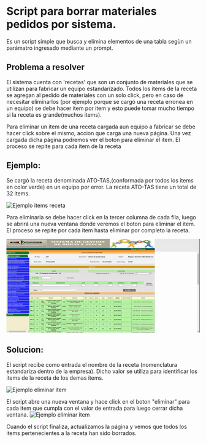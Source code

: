# Script para borrar materiales pedidos por sistema.
Es un script simple que busca y elimina elementos de una tabla segùn un parámatro ingresado mediante un prompt.

## Problema a resolver

El sistema cuenta con 'recetas' que son un conjunto de materiales que se utilizan para fabricar un equipo estandarizado.
Todos los items de la receta se agregan al pedido de materiales con un solo click, pero en caso de necesitar eliminarlos (por ejemplo porque se cargó una receta erronea en un equipo) se debe hacer item por item y esto puede tomar mucho tiempo si la receta es grande(muchos items).

Para eliminar un item de una receta cargada aun equipo a fabricar se debe hacer click sobre el mismo, accion que carga una nueva página. Una vez cargada dicha página podremos ver el boton para eliminar el item.
El proceso se repite para cada item de la receta

## Ejemplo:
Se cargó la receta denominada ATO-TAS,(conformada por todos los items en color verde) en un equipo por error.
La receta ATO-TAS  tiene un total de 32 items.

![Ejemplo items receta](https://github.com/FJCon/ScriptBorrarRecetasSistemas/blob/main/imgs/01.gif?raw=true)

Para eliminarla se debe hacer click en la tercer columna de cada fila, luego se abrirá una nueva ventana donde veremos el boton para eliminar el item. El proceso se repite por cada item hasta eliminar por completo la receta.

![Ejemplo eliminar item](https://github.com/FJCon/ScriptBorrarRecetasSistemas/blob/main/imgs/02.gif?raw=true)

## Solucion:

El script recibe como entrada el nombre de la receta (nomenclatura estandariza dentro de la empresa). Dicho valor se utiliza para identificar los items de la receta de los demas items.

![Ejemplo eliminar item](https://github.com/FJCon/ScriptBorrarRecetasSistemas/blob/main/imgs/03.gif?raw=true)

El script abre una nueva ventana y hace click en el boton "eliminar" para cada item que cumpla con el valor de entrada para luego cerrar dicha ventana.
![Ejemplo eliminar item](https://github.com/FJCon/ScriptBorrarRecetasSistemas/blob/main/imgs/04.gif?raw=true)

Cuando el script finaliza, actualizamos la página y vemos que todos los items pertenecientes a la receta han sido borrados.
